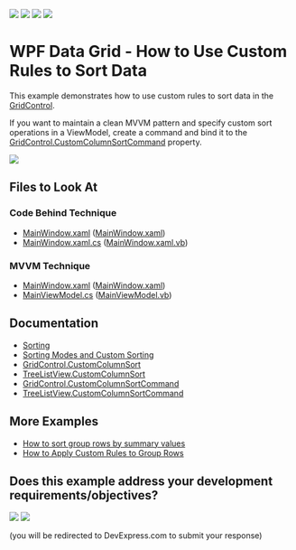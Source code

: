 <!-- default badges list -->
![](https://img.shields.io/endpoint?url=https://codecentral.devexpress.com/api/v1/VersionRange/128651283/24.2.1%2B)
[![](https://img.shields.io/badge/Open_in_DevExpress_Support_Center-FF7200?style=flat-square&logo=DevExpress&logoColor=white)](https://supportcenter.devexpress.com/ticket/details/E963)
[![](https://img.shields.io/badge/📖_How_to_use_DevExpress_Examples-e9f6fc?style=flat-square)](https://docs.devexpress.com/GeneralInformation/403183)
[![](https://img.shields.io/badge/💬_Leave_Feedback-feecdd?style=flat-square)](#does-this-example-address-your-development-requirementsobjectives)
<!-- default badges end -->

# WPF Data Grid - How to Use Custom Rules to Sort Data 

This example demonstrates how to use custom rules to sort data in the [GridControl](https://docs.devexpress.com/WPF/DevExpress.Xpf.Grid.GridControl). 

If you want to maintain a clean MVVM pattern and specify custom sort operations in a ViewModel, create a command and bind it to the [GridControl.CustomColumnSortCommand](https://docs.devexpress.com/WPF/DevExpress.Xpf.Grid.GridControl.CustomColumnSortCommand) property.

![](https://docs.devexpress.com/WPF/images/GridControl_CustomColumnSortCommand.png)

<!-- default file list -->

## Files to Look At

### Code Behind Technique

- [MainWindow.xaml](./CS/CustomSorting_CodeBehind/MainWindow.xaml) ([MainWindow.xaml](./VB/CustomSorting_CodeBehind/MainWindow.xaml))
- [MainWindow.xaml.cs](./CS/CustomSorting_CodeBehind/MainWindow.xaml.cs#L40-L50) ([MainWindow.xaml.vb](./VB/CustomSorting_CodeBehind/MainWindow.xaml.vb#L50-L60))

### MVVM Technique

- [MainWindow.xaml](./CS/CustomSorting_MVVM/MainWindow.xaml) ([MainWindow.xaml](./VB/CustomSorting_MVVM/MainWindow.xaml))
- [MainViewModel.cs](./CS/CustomSorting_MVVM/MainViewModel.cs#L32-L42) ([MainViewModel.vb](./VB/CustomSorting_MVVM/MainViewModel.vb#L42-L52))

<!-- default file list end -->

## Documentation

- [Sorting](https://docs.devexpress.com/WPF/7355/controls-and-libraries/data-grid/sorting)
- [Sorting Modes and Custom Sorting](https://docs.devexpress.com/WPF/6142/controls-and-libraries/data-grid/sorting/sorting-modes-and-custom-sorting)
- [GridControl.CustomColumnSort](https://docs.devexpress.com/WPF/DevExpress.Xpf.Grid.GridControl.CustomColumnSort)
- [TreeListView.CustomColumnSort](https://docs.devexpress.com/WPF/DevExpress.Xpf.Grid.TreeListView.CustomColumnSort)
- [GridControl.CustomColumnSortCommand](https://docs.devexpress.com/WPF/DevExpress.Xpf.Grid.GridControl.CustomColumnSortCommand)
- [TreeListView.CustomColumnSortCommand](https://docs.devexpress.com/WPF/DevExpress.Xpf.Grid.TreeListView.CustomColumnSortCommand)

## More Examples

- [How to sort group rows by summary values](https://github.com/DevExpress-Examples/how-to-sort-group-rows-by-summary-values-e1540)
- [How to Apply Custom Rules to Group Rows](https://github.com/DevExpress-Examples/how-to-implement-custom-grouping-e1530)
<!-- feedback -->
## Does this example address your development requirements/objectives?

[<img src="https://www.devexpress.com/support/examples/i/yes-button.svg"/>](https://www.devexpress.com/support/examples/survey.xml?utm_source=github&utm_campaign=wpf-data-grid-implement-custom-sorting&~~~was_helpful=yes) [<img src="https://www.devexpress.com/support/examples/i/no-button.svg"/>](https://www.devexpress.com/support/examples/survey.xml?utm_source=github&utm_campaign=wpf-data-grid-implement-custom-sorting&~~~was_helpful=no)

(you will be redirected to DevExpress.com to submit your response)
<!-- feedback end -->
